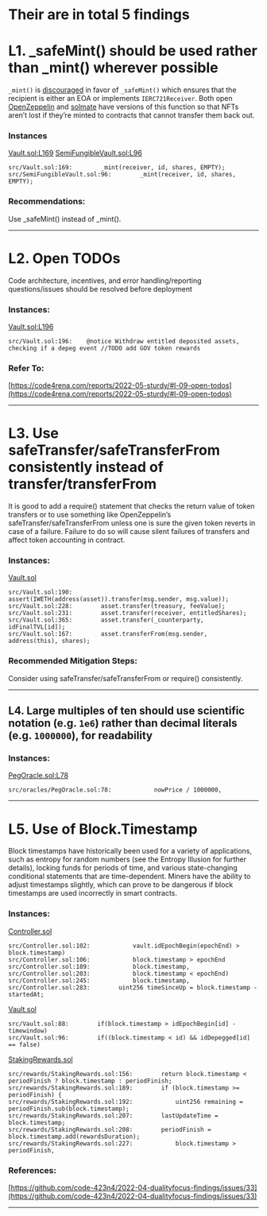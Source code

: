 # Their are in total 5 findings
# L1. _safeMint() should be used rather than _mint() wherever possible

`_mint()` is [discouraged](https://github.com/OpenZeppelin/openzeppelin-contracts/blob/d4d8d2ed9798cc3383912a23b5e8d5cb602f7d4b/contracts/token/ERC721/ERC721.sol#L271) in favor of `_safeMint()` which ensures that the recipient is either an EOA or implements `IERC721Receiver`. Both open [OpenZeppelin](https://github.com/OpenZeppelin/openzeppelin-contracts/blob/d4d8d2ed9798cc3383912a23b5e8d5cb602f7d4b/contracts/token/ERC721/ERC721.sol#L238-L250) and [solmate](https://github.com/Rari-Capital/solmate/blob/4eaf6b68202e36f67cab379768ac6be304c8ebde/src/tokens/ERC721.sol#L180) have versions of this function so that NFTs aren’t lost if they’re minted to contracts that cannot transfer them back out.

### Instances

[Vault.sol:L169](https://github.com/code-423n4/2022-09-y2k-finance/blob/main/src/Vault.sol#L169)
[SemiFungibleVault.sol:L96](https://github.com/code-423n4/2022-09-y2k-finance/blob/main/src/SemiFungibleVault.sol#L96)

```
src/Vault.sol:169:        _mint(receiver, id, shares, EMPTY);
src/SemiFungibleVault.sol:96:        _mint(receiver, id, shares, EMPTY);

```

### Recommendations:

Use _safeMint() instead of _mint().

---

# L2. Open TODOs

Code architecture, incentives, and error handling/reporting questions/issues should be resolved before deployment

### Instances:

[Vault.sol:L196](https://github.com/code-423n4/2022-09-y2k-finance/blob/main/src/Vault.sol#L196)

```
src/Vault.sol:196:    @notice Withdraw entitled deposited assets, checking if a depeg event //TODO add GOV token rewards

```

### Refer To:
[https://code4rena.com/reports/2022-05-sturdy/#l-09-open-todos](https://code4rena.com/reports/2022-05-sturdy/#l-09-open-todos)

---
# L3. Use safeTransfer/safeTransferFrom consistently instead of transfer/transferFrom

It is good to add a require() statement that checks the return value of token transfers or to use something like OpenZeppelin’s safeTransfer/safeTransferFrom unless one is sure the given token reverts in case of a failure. Failure to do so will cause silent failures of transfers and affect token accounting in contract.

### Instances:
[Vault.sol](https://github.com/code-423n4/2022-09-y2k-finance/blob/main/src/Vault.sol)

```
src/Vault.sol:190:        assert(IWETH(address(asset)).transfer(msg.sender, msg.value));
src/Vault.sol:228:        asset.transfer(treasury, feeValue);
src/Vault.sol:231:        asset.transfer(receiver, entitledShares);
src/Vault.sol:365:        asset.transfer(_counterparty, idFinalTVL[id]);
src/Vault.sol:167:        asset.transferFrom(msg.sender, address(this), shares);

```


### Recommended Mitigation Steps:

Consider using safeTransfer/safeTransferFrom or require() consistently.

----
##  L4. Large multiples of ten should use scientific notation (e.g. `1e6`) rather than decimal literals (e.g. `1000000`), for readability

### Instances:

[PegOracle.sol:L78](https://github.com/code-423n4/2022-09-y2k-finance/blob/main/src/oracles/PegOracle.sol#L78)

```
src/oracles/PegOracle.sol:78:            nowPrice / 1000000,

```
----

# L5. Use of Block.Timestamp

Block timestamps have historically been used for a variety of applications, such as entropy for random numbers (see the Entropy Illusion for further details), locking funds for periods of time, and various state-changing conditional statements that are time-dependent. Miners have the ability to adjust timestamps slightly, which can prove to be dangerous if block timestamps are used incorrectly in smart contracts.

### Instances:

[Controller.sol](https://github.com/code-423n4/2022-09-y2k-finance/blob/main/src/Controller.sol)

```
src/Controller.sol:102:            vault.idEpochBegin(epochEnd) > block.timestamp)
src/Controller.sol:106:            block.timestamp > epochEnd
src/Controller.sol:189:            block.timestamp,
src/Controller.sol:203:            block.timestamp < epochEnd)
src/Controller.sol:245:            block.timestamp,
src/Controller.sol:283:        uint256 timeSinceUp = block.timestamp - startedAt;
```
[Vault.sol](https://github.com/code-423n4/2022-09-y2k-finance/blob/main/src/Vault.sol)
```
src/Vault.sol:88:        if(block.timestamp > idEpochBegin[id] - timewindow)
src/Vault.sol:96:        if((block.timestamp < id) && idDepegged[id] == false)
```
[StakingRewards.sol](https://github.com/code-423n4/2022-09-y2k-finance/blob/main/src/rewards/StakingRewards.sol)
```
src/rewards/StakingRewards.sol:156:        return block.timestamp < periodFinish ? block.timestamp : periodFinish;
src/rewards/StakingRewards.sol:189:        if (block.timestamp >= periodFinish) {
src/rewards/StakingRewards.sol:192:            uint256 remaining = periodFinish.sub(block.timestamp);
src/rewards/StakingRewards.sol:207:        lastUpdateTime = block.timestamp;
src/rewards/StakingRewards.sol:208:        periodFinish = block.timestamp.add(rewardsDuration);
src/rewards/StakingRewards.sol:227:            block.timestamp > periodFinish,

```

### References:

[https://github.com/code-423n4/2022-04-dualityfocus-findings/issues/33](https://github.com/code-423n4/2022-04-dualityfocus-findings/issues/33)

---

